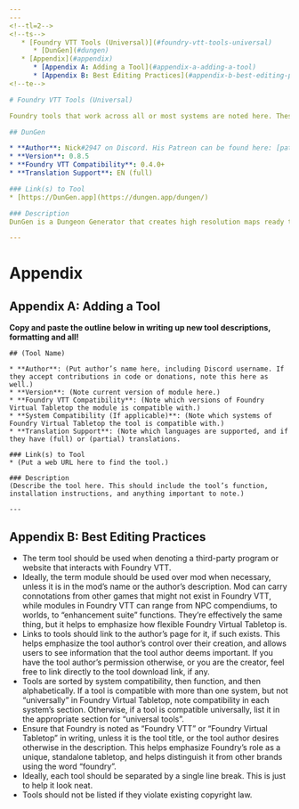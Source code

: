 ```yaml
---
---
<!--tl=2-->
<!--ts-->
   * [Foundry VTT Tools (Universal)](#foundry-vtt-tools-universal)
      * [DunGen](#dungen)
   * [Appendix](#appendix)
      * [Appendix A: Adding a Tool](#appendix-a-adding-a-tool)
      * [Appendix B: Best Editing Practices](#appendix-b-best-editing-practices)
<!--te-->

# Foundry VTT Tools (Universal)

Foundry tools that work across all or most systems are noted here. These differ from modules as they are not integrated or loaded into Foundry VTT, but instead work externally and provide you with files or code you can import, such as a scene file.

## DunGen

* **Author**: Nick#2947 on Discord. His Patreon can be found here: [patreon.com/DungeonChannel](https://www.patreon.com/DungeonChannel)
* **Version**: 0.8.5
* **Foundry VTT Compatibility**: 0.4.0+
* **Translation Support**: EN (full)

### Link(s) to Tool
* [https://DunGen.app](https://dungen.app/dungen/)

### Description
DunGen is a Dungeon Generator that creates high resolution maps ready to import into Foundry VTT. Alongside the maps, you can also generate a full scene file including pre-built walls to take full advantage of Foundry's lighting feature in only a minute. You can see it in action in [this short video](https://youtu.be/2RlPpLOFkhc).

---
```


# Appendix

## Appendix A: Adding a Tool

**Copy and paste the outline below in writing up new tool descriptions, formatting and all!**
```
## (Tool Name)

* **Author**: (Put author’s name here, including Discord username. If they accept contributions in code or donations, note this here as well.)
* **Version**: (Note current version of module here.)
* **Foundry VTT Compatibility**: (Note which versions of Foundry Virtual Tabletop the module is compatible with.)
* **System Compatibility (If applicable)**: (Note which systems of Foundry Virtual Tabletop the tool is compatible with.)
* **Translation Support**: (Note which languages are supported, and if they have (full) or (partial) translations.

### Link(s) to Tool
* (Put a web URL here to find the tool.)

### Description
(Describe the tool here. This should include the tool’s function, installation instructions, and anything important to note.)

---
```

## Appendix B: Best Editing Practices

- The term tool should be used when denoting a third-party program or website that interacts with Foundry VTT.
- Ideally, the term module should be used over mod when necessary, unless it is in the mod’s name or the author’s description. Mod can carry connotations from other games that might not exist in Foundry VTT, while modules in Foundry VTT can range from NPC compendiums, to worlds, to “enhancement suite” functions. They’re effectively the same thing, but it helps to emphasize how flexible Foundry Virtual Tabletop is. 
- Links to tools should link to the author’s page for it, if such exists. This helps emphasize the tool author’s control over their creation, and allows users to see information that the tool author deems important. If you have the tool author’s permission otherwise, or you are the creator, feel free to link directly to the tool download link, if any.
- Tools are sorted by system compatibility, then function, and then alphabetically. If a tool is compatible with more than one system, but not “universally” in Foundry Virtual Tabletop, note compatibility in each system’s section. Otherwise, if a tool is compatible universally, list it in the appropriate section for “universal tools”. 
- Ensure that Foundry is noted as “Foundry VTT” or “Foundry Virtual Tabletop” in writing, unless it is the tool title, or the tool author desires otherwise in the description. This helps emphasize Foundry’s role as a unique, standalone tabletop, and helps distinguish it from other brands using the word “foundry”.   
- Ideally, each tool should be separated by a single line break. This is just to help it look neat. 
- Tools should not be listed if they violate existing copyright law.  
